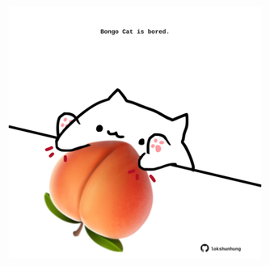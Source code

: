<!-- built at 16/07/2021, 06:02:22 UTC -->
<p align="center">
  <img width="500" height="500" src="./ReadmeImage.svg">
</p>
